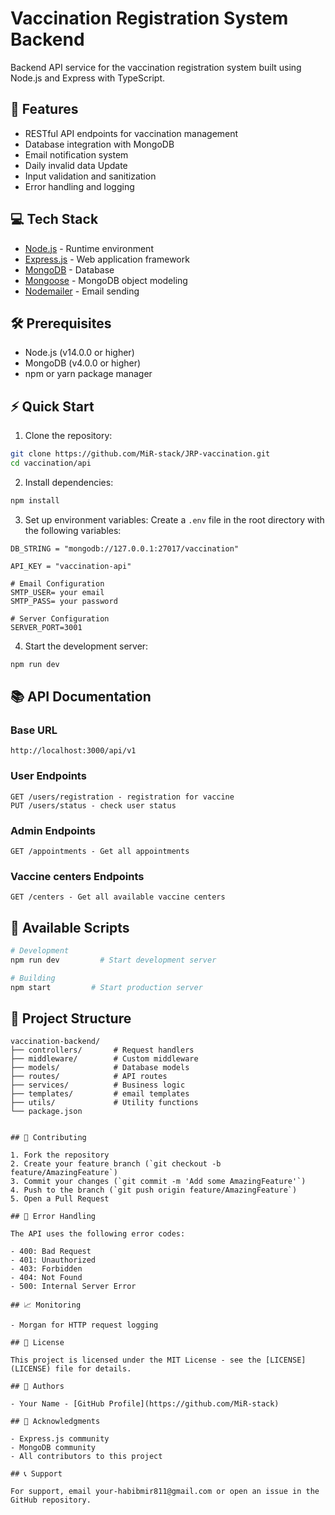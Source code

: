 # Vaccination Registration System Backend

Backend API service for the vaccination registration system built using Node.js and Express with TypeScript.

## 🚀 Features

- RESTful API endpoints for vaccination management
- Database integration with MongoDB
- Email notification system
- Daily invalid data Update
- Input validation and sanitization
- Error handling and logging

## 💻 Tech Stack

- [Node.js](https://nodejs.org/) - Runtime environment
- [Express.js](https://expressjs.com/) - Web application framework
- [MongoDB](https://www.mongodb.com/) - Database
- [Mongoose](https://mongoosejs.com/) - MongoDB object modeling
- [Nodemailer](https://nodemailer.com/) - Email sending

## 🛠️ Prerequisites

- Node.js (v14.0.0 or higher)
- MongoDB (v4.0.0 or higher)
- npm or yarn package manager

## ⚡ Quick Start

1. Clone the repository:

```bash
git clone https://github.com/MiR-stack/JRP-vaccination.git
cd vaccination/api
```

2. Install dependencies:

```bash
npm install
```

3. Set up environment variables:
   Create a `.env` file in the root directory with the following variables:

```env
DB_STRING = "mongodb://127.0.0.1:27017/vaccination"

API_KEY = "vaccination-api"

# Email Configuration
SMTP_USER= your email
SMTP_PASS= your password

# Server Configuration
SERVER_PORT=3001
```

4. Start the development server:

```bash
npm run dev
```

## 📚 API Documentation

### Base URL

```
http://localhost:3000/api/v1
```

### User Endpoints

```
GET /users/registration - registration for vaccine
PUT /users/status - check user status
```

### Admin Endpoints

```
GET /appointments - Get all appointments
```

### Vaccine centers Endpoints

```
GET /centers - Get all available vaccine centers
```

## 🔧 Available Scripts

```bash
# Development
npm run dev         # Start development server

# Building
npm start         # Start production server
```

## 📁 Project Structure

```
vaccination-backend/
├── controllers/       # Request handlers
├── middleware/        # Custom middleware
├── models/            # Database models
├── routes/            # API routes
├── services/          # Business logic
├── templates/         # email templates
├── utils/             # Utility functions
└── package.json
```

```

## 🤝 Contributing

1. Fork the repository
2. Create your feature branch (`git checkout -b feature/AmazingFeature`)
3. Commit your changes (`git commit -m 'Add some AmazingFeature'`)
4. Push to the branch (`git push origin feature/AmazingFeature`)
5. Open a Pull Request

## 🐞 Error Handling

The API uses the following error codes:

- 400: Bad Request
- 401: Unauthorized
- 403: Forbidden
- 404: Not Found
- 500: Internal Server Error

## 📈 Monitoring

- Morgan for HTTP request logging

## 📄 License

This project is licensed under the MIT License - see the [LICENSE](LICENSE) file for details.

## 👥 Authors

- Your Name - [GitHub Profile](https://github.com/MiR-stack)

## 🙏 Acknowledgments

- Express.js community
- MongoDB community
- All contributors to this project

## 📞 Support

For support, email your-habibmir811@gmail.com or open an issue in the GitHub repository.
```
